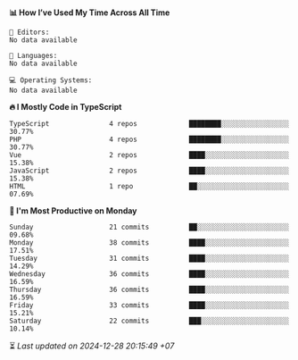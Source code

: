 <!--START_SECTION:readme-stats-->
**📊 How I’ve Used My Time Across All Time**

```text
📝 Editors:
No data available

💬 Languages:
No data available

💻 Operating Systems:
No data available
```

**🔥 I Mostly Code in TypeScript**

```text
TypeScript               4 repos             ████████░░░░░░░░░░░░░░░░░   30.77%
PHP                      4 repos             ████████░░░░░░░░░░░░░░░░░   30.77%
Vue                      2 repos             ████░░░░░░░░░░░░░░░░░░░░░   15.38%
JavaScript               2 repos             ████░░░░░░░░░░░░░░░░░░░░░   15.38%
HTML                     1 repo              ██░░░░░░░░░░░░░░░░░░░░░░░   07.69%
```

**📅 I'm Most Productive on Monday**

```text
Sunday                   21 commits          ██░░░░░░░░░░░░░░░░░░░░░░░   09.68%
Monday                   38 commits          ████░░░░░░░░░░░░░░░░░░░░░   17.51%
Tuesday                  31 commits          ████░░░░░░░░░░░░░░░░░░░░░   14.29%
Wednesday                36 commits          ████░░░░░░░░░░░░░░░░░░░░░   16.59%
Thursday                 36 commits          ████░░░░░░░░░░░░░░░░░░░░░   16.59%
Friday                   33 commits          ████░░░░░░░░░░░░░░░░░░░░░   15.21%
Saturday                 22 commits          ███░░░░░░░░░░░░░░░░░░░░░░   10.14%
```



⏳ *Last updated on 2024-12-28 20:15:49 +07*
<!--END_SECTION:readme-stats-->